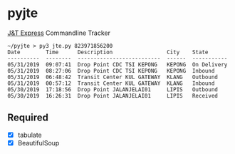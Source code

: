 # pyjte

[J&T Express](https://www.jtexpress.my) Commandline Tracker

```
~/pyjte > py3 jte.py 823971856200
Date        Time      Description                 City    State
----------  --------  --------------------------  ------  -----------
05/31/2019  09:07:41  Drop Point CDC TSI KEPONG   KEPONG  On Delivery
05/31/2019  08:27:06  Drop Point CDC TSI KEPONG   KEPONG  Inbound
05/31/2019  06:48:42  Transit Center KUL GATEWAY  KLANG   Outbound
05/31/2019  00:57:12  Transit Center KUL GATEWAY  KLANG   Inbound
05/30/2019  17:18:56  Drop Point JALANJELAI01     LIPIS   Outbound
05/30/2019  16:26:31  Drop Point JALANJELAI01     LIPIS   Received

```
## Required

 - [x] tabulate
 - [x] BeautifulSoup
